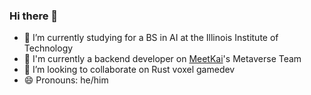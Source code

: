 ### Hi there 👋
- 🌱 I’m currently studying for a BS in AI at the Illinois Institute of Technology
- 🏢 I'm currently a backend developer on [MeetKai](https://meetkai.com/)'s Metaverse Team
- 👯 I’m looking to collaborate on Rust voxel gamedev
- 😄 Pronouns: he/him
